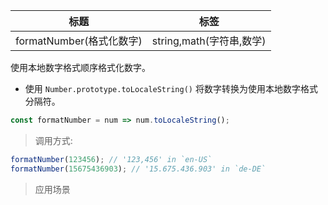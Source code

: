 |  标题   | 标签  |
|  ----  | ----  |
| formatNumber(格式化数字) | string,math(字符串,数学) |

使用本地数字格式顺序格式化数字。

* 使用 `Number.prototype.toLocaleString()` 将数字转换为使用本地数字格式分隔符。

```js
const formatNumber = num => num.toLocaleString();
```

> 调用方式:

```js
formatNumber(123456); // '123,456' in `en-US`
formatNumber(15675436903); // '15.675.436.903' in `de-DE`
```

> 应用场景

